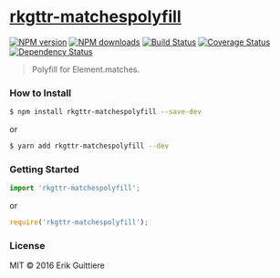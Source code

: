 # [rkgttr-matchespolyfill](https://github.com/rkgttr/rkgttr-matchespolyfill)

[![NPM version](http://img.shields.io/npm/v/rkgttr-matchespolyfill.svg?style=flat-square)](https://www.npmjs.com/package/rkgttr-matchespolyfill)
[![NPM downloads](http://img.shields.io/npm/dm/rkgttr-matchespolyfill.svg?style=flat-square)](https://www.npmjs.com/package/rkgttr-matchespolyfill)
[![Build Status](http://img.shields.io/travis/rkgttr/rkgttr-matchespolyfill/master.svg?style=flat-square)](https://travis-ci.org/rkgttr/rkgttr-matchespolyfill)
[![Coverage Status](https://img.shields.io/coveralls/rkgttr/rkgttr-matchespolyfill.svg?style=flat-square)](https://coveralls.io/rkgttr/rkgttr-matchespolyfill)
[![Dependency Status](http://img.shields.io/david/rkgttr/rkgttr-matchespolyfill.svg?style=flat-square)](https://david-dm.org/rkgttr/rkgttr-matchespolyfill)

> Polyfill for Element.matches.

### How to Install

```sh
$ npm install rkgttr-matchespolyfill --save-dev
```
or

```sh
$ yarn add rkgttr-matchespolyfill --dev
```

### Getting Started

```js
import 'rkgttr-matchespolyfill';
```

or

```js
require('rkgttr-matchespolyfill');
```



### License

MIT © 2016 Erik Guittiere
